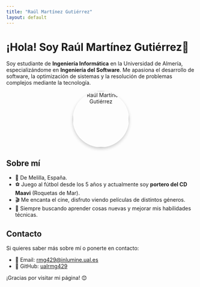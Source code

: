```yaml
---
title: "Raúl Martínez Gutiérrez"
layout: default
---
```


# ¡Hola! Soy Raúl Martínez Gutiérrez👋

Soy estudiante de **Ingeniería Informática** en la Universidad de Almería, especializándome en **Ingeniería del Software**. Me apasiona el desarrollo de software, la optimización de sistemas y la resolución de problemas complejos mediante la tecnología.

<p align="center">
  <img src="{{ site.baseurl }}/assets/images/raul2.jpg" alt="Raúl Martínez Gutiérrez" width="150" style="border-radius: 50%; box-shadow: 0 4px 8px rgba(0, 0, 0, 0.2);">
</p>

## Sobre mí

- 📍 De Melilla, España.
- ⚽ Juego al fútbol desde los 5 años y actualmente soy **portero del CD Maavi** (Roquetas de Mar).
- 🎬 Me encanta el cine, disfruto viendo películas de distintos géneros.
- 🚀 Siempre buscando aprender cosas nuevas y mejorar mis habilidades técnicas.

## Contacto

Si quieres saber más sobre mí o ponerte en contacto:

- 📧 Email: [rmg429@inlumine.ual.es](mailto:rmg429@inlumine.ual.es)
- 🔗 GitHub: [ualrmg429](https://github.com/ualrmg429)

¡Gracias por visitar mi página! 😊
